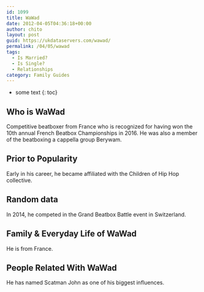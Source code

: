 ```yaml
---
id: 1099
title: WaWad
date: 2012-04-05T04:36:18+00:00
author: chito
layout: post
guid: https://ukdataservers.com/wawad/
permalink: /04/05/wawad
tags:
  - Is Married?
  - Is Single?
  - Relationships
category: Family Guides
---
```


* some text
{: toc}
          
          
## Who is  WaWad
                  
                  
                  
Competitive beatboxer from France who is recognized for having won the 10th annual French Beatbox Championships in 2016. He was also a member of the beatboxing a cappella group Berywam.
                  
                
                
                
## Prior to Popularity 
                  
                  
                  
Early in his career, he became affiliated with the Children of Hip Hop collective.
                  
                
                
                
## Random data 
                  
                  
                  
In 2014, he competed in the Grand Beatbox Battle event in Switzerland. 
                  
                
                
                
## Family & Everyday Life of WaWad
                  
                  
                  
He is from France.
                  
                
                
                
## People Related With  WaWad
                  
                  
                  
He has named Scatman John as one of his biggest influences. 
                  
                
              
            
          
          
          
    
    
  
